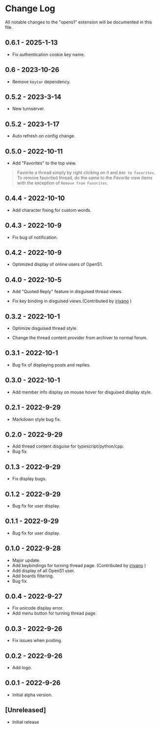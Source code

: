 # Change Log

All notable changes to the "opens1" extension will be documented in this file.

## 0.6.1 - 2025-1-13

- Fix authentication cookie key name.

## 0.6 - 2023-10-26

- Remove `keytar` dependency.

## 0.5.2 - 2023-3-14

- New turnserver.

## 0.5.2 - 2023-1-17

- Auto refresh on config change.

## 0.5.0 - 2022-10-11

- Add "Favorites" to the top view.
> Favorite a thread simply by right clicking on it and `Add to Favorites`.
> To remove favorited thread, do the same to the *Favorite* view items with the exception of `Remove from Favorites`.


## 0.4.4 - 2022-10-10

- Add character fixing for custom words.

## 0.4.3 - 2022-10-9

- Fix bug of notification.


## 0.4.2 - 2022-10-9

- Optimized display of online users of OpenS1.

## 0.4.0 - 2022-10-5

- Add "Quoted Reply" feature in disguised thread views.

- Fix key binding in disguised views.(Contributed by [iriyano](https://github.com/aaeviru) )


## 0.3.2 - 2022-10-1

- Optimize disguised thread style.

- Change the thread content provider from archiver to normal forum.

## 0.3.1 - 2022-10-1

- Bug fix of displaying posts and replies.


## 0.3.0 - 2022-10-1

- Add member info display on mouse hover for disguised display style.

## 0.2.1 - 2022-9-29

- Markdown style bug fix.

## 0.2.0 - 2022-9-29

- Add thread content disguise for typescript/python/cpp.
- Bug fix.


## 0.1.3 - 2022-9-29

- Fix display bugs.


## 0.1.2 - 2022-9-29

- Bug fix for user display.


## 0.1.1 - 2022-9-29

- Bug fix for user display.


## 0.1.0 - 2022-9-28

- Major update.
- Add keybindings for turning thread page. (Contributed by [iriyano](https://github.com/aaeviru) )
- Add display of all OpenS1 user.
- Add boards filtering.
- Bug fix.


## 0.0.4 - 2022-9-27

- Fix unicode display error.
- Add menu button for turning thread page.

## 0.0.3 - 2022-9-26

- Fix issues when posting.

## 0.0.2 - 2022-9-26

- Add logo.

## 0.0.1 - 2022-9-26

- Initial alpha version.

## [Unreleased]

- Initial release




